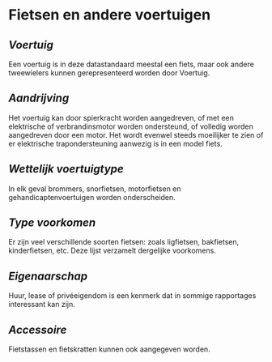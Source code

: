 # Fietsen en andere voertuigen

## <dfn>Voertuig

Een voertuig is in deze datastandaard meestal een fiets, maar ook andere tweewielers kunnen gerepresenteerd worden door Voertuig.

## <dfn>Aandrijving

Het voertuig kan door spierkracht worden aangedreven, of met een elektrische of verbrandinsmotor worden ondersteund, of volledig worden aangedreven door een motor.
Het wordt evenwel steeds moeilijker te zien of er elektrische trapondersteuning aanwezig is in een model fiets.

## <dfn>Wettelijk voertuigtype

In elk geval brommers, snorfietsen, motorfietsen en gehandicaptenvoertuigen worden onderscheiden.

## <dfn>Type voorkomen

Er zijn veel verschillende soorten fietsen: zoals ligfietsen, bakfietsen, kinderfietsen, etc.
Deze lijst verzamelt dergelijke voorkomens.

## <dfn>Eigenaarschap

Huur, lease of privéeigendom is een kenmerk dat in sommige rapportages interessant kan zijn.

## <dfn>Accessoire

Fietstassen en fietskratten kunnen ook aangegeven worden.
